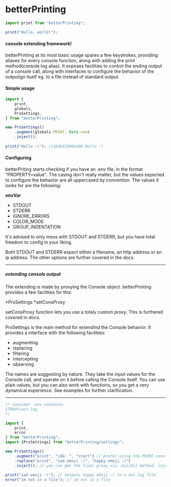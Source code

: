 # betterPrinting #

```js
import print from "betterPrinting";

print("Hello, world!");
```

#### console extending framework! ####

betterPrinting at its most basic usage spares a few keystrokes, providing aliases for every console function, along with adding the print method(console.log alias). It exposes facilities to control the ending output of a console call, along with interfaces to configure the behavior of the outputign itself eg. to a file instead of standard output.

#### Simple usage ####
```js
import {
	print,
	globals,
	PrxSettings,
} from "betterPrinting";

new PrxSettings()
	.augment(globals.PRINT, Date.now)
	.inject();
	
print("Hello :)"); //1646933984106 Hello :)
```

#### Configuring ####

betterPriting starts checking if you have an .env file, in the format "PROPERTY=value". The casing don't really matter, but the values expected to configure the behavior are all uppercased by convention. The values it looks for are the following:

**envVar**
* STDOUT
* STDERR
* IGNORE_ERRORS
* COLOR_MODE
* GROUP_INDENTATION

It's advised to only mess with STDOUT and STDERR, but you have total freedom to config in your liking.

Both STDOUT and STDERR expect either a filename, an http address or an ip address. The other options are further covered in the docs.

---

##### extending console output #####

The extending is made by proxying the Console object. betterPrinting provides a few facilities for this:

*PrxSettings
*setConsProxy

setConsProxy function lets you use a totaly custom proxy. This is furthered covered in docs.

PrxSettings is the main method for extendind the Console behavior. It provides a interface with the following facilities:

* augmenting
* replacing
* filtering
* intercepting
* observing

The names are suggesting by nature. They take the input values for the Console call, and operate on it before calling the Console itself. You can use plain values, but you can also work with functions, so you get a very dynamical experience. See examples for further clarification.

---

```js
/* consider .env contains:
STDOUT=out.log
*/

import {
	print,
	error
} from "betterPrinting";
import {PrxSettings} from "betterPrinting/settings";

new PrxSettings()
	.augment("print", "LOG: ", "start") // prefer using the PRINT constant from the globals module!
	.replace("print", "sad emoji :(", "happy emoji :)")
	.inject(); // you can get the final proxy via .build() method, inject automate the proxy insertion into console object
	
print("sad emoji :("); // outputs happy emoji :) in a out.log file
error("im not in a file"); // im not in a file
```

